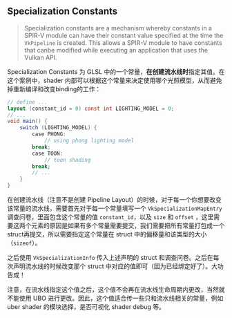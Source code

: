 ## Specialization Constants

> Specialization constants are a mechanism whereby constants in a SPIR-V module can have their constant value specified at the time the `VkPipeline` is created. This allows a SPIR-V module to have constants that canbe modified while executing an application that uses the Vulkan API.

Specialization Constants 为 GLSL 中的一个常量，**在创建流水线时**指定其值。在这个案例中，shader 内部可以根据这个常量来决定使用哪个光照模型，从而避免掉重新编译和改变binding的工作：

```GLSL
// define ...
layout (constant_id = 0) const int LIGHTING_MODEL = 0;
// ...
void main() {
	switch (LIGHTING_MODEL) {
		case PHONG:
			// using phong lighting model
		break;
		case TOON:
			// toon shading
		break;
		// ...
	}
}
```

在创建流水线（注意不是创建 Pipeline Layout）的时候，对于每一个你想要改变该常量的流水线，需要首先对于每一个常量填写一个 `VkSpecializationMapEntry` 调查问卷，里面包含这个常量的值 `constant_id`，以及 `size` 和 `offset` ，这里需要这两个元素的原因是如果有多个常量需要提交，我们需要把所有常量打包成一个 struct再提交，所以需要指定这个常量在 struct 中的偏移量和该类型的大小（`sizeof`）。

之后使用 `VkSpecializationInfo` 传入上述声明的 struct 和调查问卷。之后在每次声明流水线的时候改变那个 struct 中对应的值即可（因为已经绑定好了）。大功告成！

注意，在流水线指定这个值之后，这个值不会再在流水线生命周期内更改，当然就不能使用 UBO 进行更改。因此，这个值适合传一些只和流水线相关的常量，例如 uber shader 的模块选择，是否可视化 shader debug 等。


